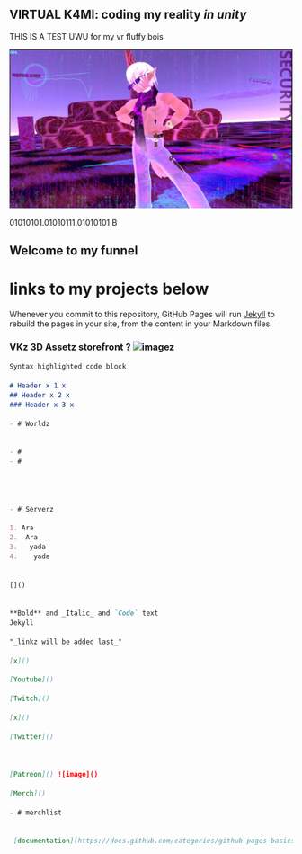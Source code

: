 ## VIRTUAL K4MI: coding my reality _in unity_

THIS IS A TEST UWU   for my vr fluffy bois
















![image](https://raw.githubusercontent.com/VIRTUAL-K4MI-CLUB/Master/gh-pages/274081922_703899790605229_7128817054304030362_n.jpg)






















01010101.01010111.01010101 B
## Welcome to my funnel

# links to my projects below



Whenever you commit to this repository, GitHub Pages will run [Jekyll](https://jekyllrb.com/) to rebuild the pages in your site, from the content in your Markdown files.


### VKz 3D Assetz storefront [?]() ![imagez]()

```markdown
Syntax highlighted code block

# Header x 1 x
## Header x 2 x
### Header x 3 x

- # Worldz


- #
- #




- # Serverz

1. Ara
2.  Ara
3.   yada
4.    yada


[]()


**Bold** and _Italic_ and `Code` text
Jekyll

"_linkz will be added last_"

[x]()

[Youtube]()

[Twitch]()

[x]()

[Twitter]()



[Patreon]() ![image]()

[Merch]()

- # merchlist


 [documentation](https://docs.github.com/categories/github-pages-basics/)
